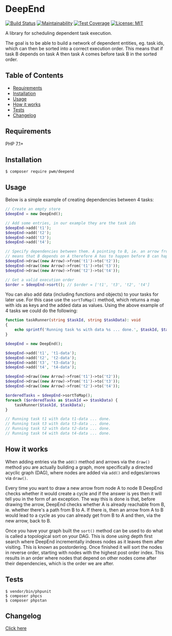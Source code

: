 # DeepEnd

[![Build Status](https://travis-ci.org/pwm/deepend.svg?branch=master)](https://travis-ci.org/pwm/deepend)
[![Maintainability](https://api.codeclimate.com/v1/badges/5f290f7ca04ac4f032e1/maintainability)](https://codeclimate.com/github/pwm/deepend/maintainability)
[![Test Coverage](https://api.codeclimate.com/v1/badges/5f290f7ca04ac4f032e1/test_coverage)](https://codeclimate.com/github/pwm/deepend/test_coverage)
[![License: MIT](https://img.shields.io/badge/License-MIT-yellow.svg)](https://opensource.org/licenses/MIT)

A library for scheduling dependent task execution.

The goal is to be able to build a network of dependent entities, eg. task ids, which can then be sorted into a correct execution order. This means that if task B depends on task A then task A comes before task B in the sorted order.

## Table of Contents

* [Requirements](#requirements)
* [Installation](#installation)
* [Usage](#usage)
* [How it works](#how-it-works)
* [Tests](#tests)
* [Changelog](#changelog)

## Requirements

PHP 7.1+

## Installation

    $ composer require pwm/deepend

## Usage

Below is a simple example of creating dependencies between 4 tasks:

```php
// Create an empty store
$deepEnd = new DeepEnd();

// Add some entries, in our example they are the task ids
$deepEnd->add('t1');
$deepEnd->add('t2');
$deepEnd->add('t3');
$deepEnd->add('t4');

// Specify dependencies between them. A pointing to B, ie. an arrow from A to B,
// means that B depends on A therefore A has to happen before B can happen.
$deepEnd->draw((new Arrow)->from('t1')->to('t2'));
$deepEnd->draw((new Arrow)->from('t1')->to('t3'));
$deepEnd->draw((new Arrow)->from('t2')->to('t4'));

// Get a valid execution order
$order = $deepEnd->sort(); // $order = ['t1', 't3', 't2', 't4']
```

You can also add data (including functions and objects) to your tasks for later use. For this case use the `sortToMap()` method, which returns a map with ids as keys and the added data as values. Using the above example of 4 tasks we could do the following:

```php
function taskRunner(string $taskId, string $taskData): void
{
    echo sprintf('Running task %s with data %s ... done.', $taskId, $taskData) . PHP_EOL;
}

$deepEnd = new DeepEnd();

$deepEnd->add('t1', 't1-data');
$deepEnd->add('t2', 't2-data');
$deepEnd->add('t3', 't3-data');
$deepEnd->add('t4', 't4-data');

$deepEnd->draw((new Arrow)->from('t1')->to('t2'));
$deepEnd->draw((new Arrow)->from('t1')->to('t3'));
$deepEnd->draw((new Arrow)->from('t2')->to('t4'));

$orderedTasks = $deepEnd->sortToMap();
foreach ($orderedTasks as $taskId => $taskData) {
    taskRunner($taskId, $taskData);
}

// Running task t1 with data t1-data ... done.
// Running task t3 with data t3-data ... done.
// Running task t2 with data t2-data ... done.
// Running task t4 with data t4-data ... done.
```

## How it works

When adding entries via the `add()` method and arrows via the `draw()` method you are actually building a graph, more specifically a directed acyclic graph (DAG), where nodes are added via `add()` and edges/arrows via `draw()`.

Every time you want to draw a new arrow from node A to node B DeepEnd checks whether it would create a cycle and if the answer is yes then it will tell you in the form of an exception. The way this is done is that, before drawing the arrow, DeepEnd checks whether A is already reachable from B, ie. whether there's a path from B to A. If there is, then an arrow from A to B would lead to a cycle as you can already get from B to A and then, via the new arrow, back to B.

Once you have your graph built the `sort()` method can be used to do what is called a topological sort on your DAG. This is done using depth first search where DeepEnd incrementally indexes nodes as it leaves them after visiting. This is known as postordering. Once finished it will sort the nodes in reverse order, starting with nodes with the highest post order index. This results in an order where nodes that depend on other nodes come after their dependencies, which is the order we are after.

## Tests

	$ vendor/bin/phpunit
	$ composer phpcs
	$ composer phpstan

## Changelog

[Click here](changelog.md)

